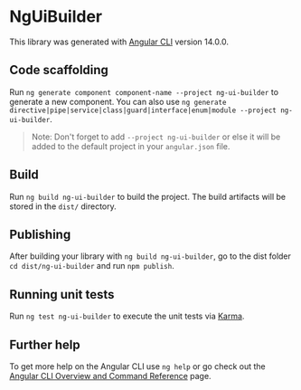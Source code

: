# NgUiBuilder

This library was generated with [Angular CLI](https://github.com/angular/angular-cli) version 14.0.0.

## Code scaffolding

Run `ng generate component component-name --project ng-ui-builder` to generate a new component. You can also use `ng generate directive|pipe|service|class|guard|interface|enum|module --project ng-ui-builder`.
> Note: Don't forget to add `--project ng-ui-builder` or else it will be added to the default project in your `angular.json` file. 

## Build

Run `ng build ng-ui-builder` to build the project. The build artifacts will be stored in the `dist/` directory.

## Publishing

After building your library with `ng build ng-ui-builder`, go to the dist folder `cd dist/ng-ui-builder` and run `npm publish`.

## Running unit tests

Run `ng test ng-ui-builder` to execute the unit tests via [Karma](https://karma-runner.github.io).

## Further help

To get more help on the Angular CLI use `ng help` or go check out the [Angular CLI Overview and Command Reference](https://angular.io/cli) page.

